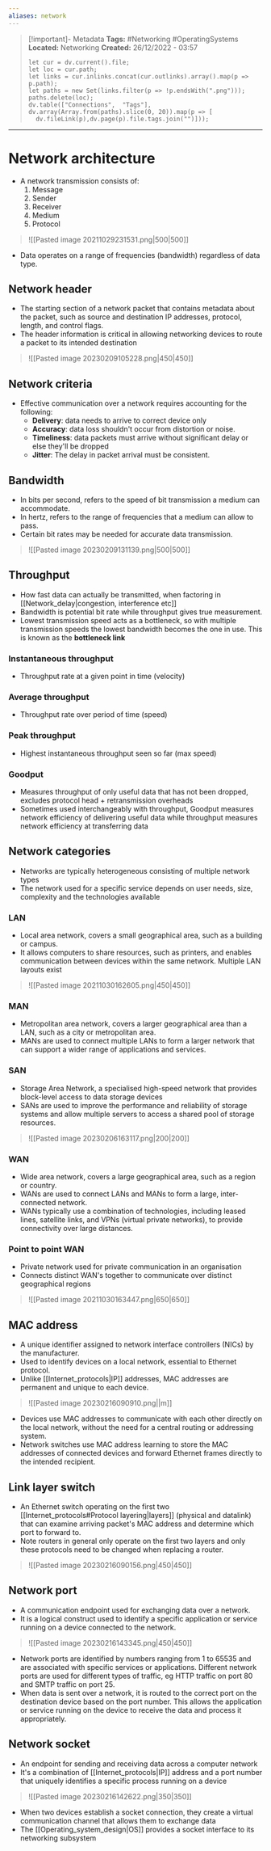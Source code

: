 ```yaml
---
aliases: network
---
```


> [!important]- Metadata
> **Tags:** #Networking #OperatingSystems 
> **Located:** Networking
> **Created:** 26/12/2022 - 03:57
> ```dataviewjs
>let cur = dv.current().file;
>let loc = cur.path;
>let links = cur.inlinks.concat(cur.outlinks).array().map(p => p.path);
>let paths = new Set(links.filter(p => !p.endsWith(".png")));
>paths.delete(loc);
>dv.table(["Connections",  "Tags"], dv.array(Array.from(paths).slice(0, 20)).map(p => [
>   dv.fileLink(p),dv.page(p).file.tags.join("")]));
> ```

___
# Network architecture
- A network transmission consists of:
	1. Message
	2. Sender
	3. Receiver
	4. Medium
	5. Protocol 

> ![[Pasted image 20211029231531.png|500|500]]

- Data operates on a range of frequencies (bandwidth) regardless of data type.
## Network header
- The starting section of a network packet that contains metadata about the packet, such as source and destination IP addresses, protocol, length, and control flags. 
- The header information is critical in allowing  networking devices to route a packet to its intended destination

> ![[Pasted image 20230209105228.png|450|450]]

## Network criteria
- Effective  communication over a network requires accounting for the following:
	- **Delivery**: data needs to arrive to correct device only
	- **Accuracy**: data loss shouldn't occur from distortion or noise.
	- **Timeliness**: data packets must arrive without significant delay or else they'll be dropped  
	- **Jitter**: The delay in packet arrival must be consistent.

## Bandwidth
- In bits per second, refers to the speed of bit transmission a medium can accommodate.
- In hertz, refers to the range of frequencies that a medium can allow to pass.
- Certain bit rates may be needed for accurate data transmission.

> ![[Pasted image 20230209131139.png|500|500]]

## Throughput
- How fast data can actually be transmitted, when factoring in [[Network_delay|congestion, interference etc]]
- Bandwidth is potential bit rate while throughput gives true measurement.
- Lowest transmission speed acts as a bottleneck, so with multiple transmission speeds the lowest bandwidth becomes the one in use. This is known as the **bottleneck link**

### Instantaneous throughput
- Throughput rate at a given point in time (velocity)

### Average throughput
- Throughput rate over period of time (speed)
### Peak throughput
- Highest instantaneous throughput seen so far (max speed)

### Goodput
- Measures throughput of only useful data that has not been dropped, excludes protocol head + retransmission overheads
- Sometimes used interchangeably with throughput, Goodput measures network efficiency of delivering useful data while throughput measures network efficiency at transferring data
## Network categories
- Networks are typically heterogeneous consisting of multiple network types  
- The network used for a specific service depends on user needs, size, complexity and the technologies available 

### LAN
- Local area network, covers a small geographical area, such as a building or campus. 
- It allows computers to share resources, such as printers, and enables communication between devices within the same network. Multiple LAN layouts exist

> ![[Pasted image 20211030162605.png|450|450]]

### MAN
- Metropolitan area network, covers a larger geographical area than a LAN, such as a city or metropolitan area. 
- MANs are used to connect multiple LANs to form a larger network that can support a wider range of applications and services.
### SAN
- Storage Area Network, a specialised  high-speed network that provides block-level access to data storage devices
- SANs are used to improve the performance and reliability of storage systems and allow multiple servers to access a shared pool of storage resources.

> ![[Pasted image 20230206163117.png|200|200]]

### WAN
- Wide area network, covers a large geographical area, such as a region or country. 
- WANs are used to connect LANs and MANs to form a large, inter-connected network. 
- WANs typically use a combination of technologies, including leased lines, satellite links, and VPNs (virtual private networks), to provide connectivity over large distances.

### Point to point WAN
- Private network used for private communication in an organisation
- Connects distinct WAN's together to communicate over distinct geographical regions 

> ![[Pasted image 20211030163447.png|650|650]]

## MAC address

- A unique identifier assigned to network interface controllers (NICs) by the manufacturer.
- Used to identify devices on a local network, essential to Ethernet protocol.
- Unlike [[Internet_protocols|IP]] addresses, MAC addresses are permanent and unique to each device.

> ![[Pasted image 20230216090910.png||m]]

- Devices use MAC addresses to communicate with each other directly on the local network, without the need for a central routing or addressing system.
- Network switches use MAC address learning to store the MAC addresses of connected devices and forward Ethernet frames directly to the intended recipient.
## Link layer switch
- An Ethernet switch operating on the first two [[Internet_protocols#Protocol layering|layers]] (physical and datalink) that can examine arriving packet's MAC address and determine which port to forward to.
- Note routers in general only operate on the first two layers and only these protocols need to be changed when replacing a router. 

> ![[Pasted image 20230216090156.png|450|450]]

## Network port

- A communication endpoint used for exchanging data over a network.
- It is a logical construct used to identify a specific application or service running on a device connected to the network. 

> ![[Pasted image 20230216143345.png|450|450]]

- Network ports are identified by numbers ranging from 1 to 65535 and are associated with specific services or applications. Different network ports are used for different types of traffic, eg HTTP traffic on port 80 and SMTP traffic on port 25.
- When data is sent over a network, it is routed to the correct port on the destination device based on the port number. This allows the application or service running on the device to receive the data and process it appropriately.

## Network socket
- An endpoint for sending and receiving data across a computer network 
- It's a combination of [[Internet_protocols|IP]] address and a port number that uniquely identifies a specific process running on a device

> ![[Pasted image 20230216142622.png|350|350]]

- When two devices establish a socket connection, they create a virtual communication channel that allows them to exchange data
- The [[Operating_system_design|OS]] provides a socket interface to its networking subsystem 
